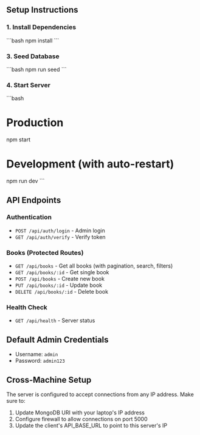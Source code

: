 
## Setup Instructions

### 1. Install Dependencies
\`\`\`bash
npm install
\`\`\`

### 3. Seed Database
\`\`\`bash
npm run seed
\`\`\`

### 4. Start Server
\`\`\`bash
# Production
npm start

# Development (with auto-restart)
npm run dev
\`\`\`

## API Endpoints

### Authentication
- `POST /api/auth/login` - Admin login
- `GET /api/auth/verify` - Verify token

### Books (Protected Routes)
- `GET /api/books` - Get all books (with pagination, search, filters)
- `GET /api/books/:id` - Get single book
- `POST /api/books` - Create new book
- `PUT /api/books/:id` - Update book
- `DELETE /api/books/:id` - Delete book

### Health Check
- `GET /api/health` - Server status

## Default Admin Credentials
- Username: `admin`
- Password: `admin123`

## Cross-Machine Setup
The server is configured to accept connections from any IP address. Make sure to:
1. Update MongoDB URI with your laptop's IP address
2. Configure firewall to allow connections on port 5000
3. Update the client's API_BASE_URL to point to this server's IP
